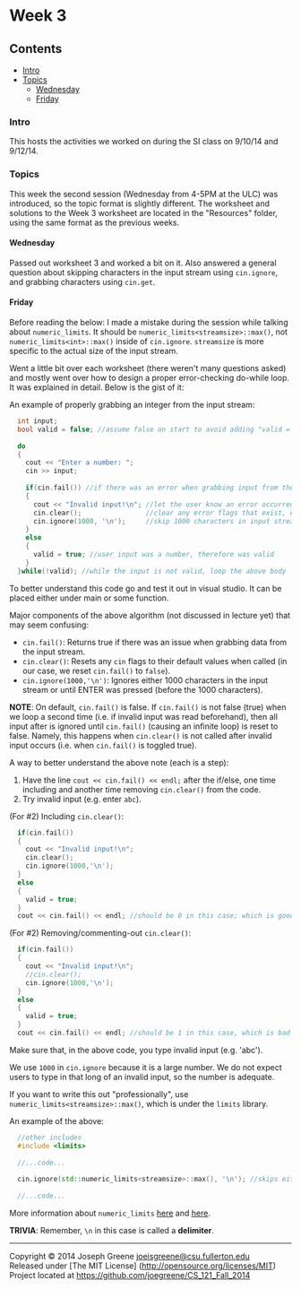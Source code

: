 # Week 3

## Contents
- [Intro](#intro)
- [Topics](#topics)
  - [Wednesday](#wednesday)
  - [Friday](#friday)
  
### Intro
This hosts the activities we worked on during the SI class on 9/10/14 and 9/12/14.

### Topics
This week the second session (Wednesday from 4-5PM at the ULC) was introduced, so the topic format is slightly different. The worksheet and solutions 
to the Week 3 worksheet are located in the "Resources" folder, using the same format as the previous weeks.

#### Wednesday
Passed out worksheet 3 and worked a bit on it. Also answered a general question about skipping characters in the input stream using `cin.ignore`, 
and grabbing characters using `cin.get`.

#### Friday
Before reading the below: I made a mistake during the session while talking about `numeric_limits`. It should be `numeric_limits<streamsize>::max()`, not 
`numeric_limits<int>::max()` inside of `cin.ignore`. `streamsize` is more specific to the actual size of the input stream.

Went a little bit over each worksheet (there weren't many questions asked) and mostly went over how to design a proper 
error-checking do-while loop. It was explained in detail. Below is the gist of it:

An example of properly grabbing an integer from the input stream:
```C++
  int input;
  bool valid = false; //assume false on start to avoid adding "valid = false" in "if(cin.fail())"
  
  do
  {
    cout << "Enter a number: ";
    cin >> input;
    
    if(cin.fail()) //if there was an error when grabbing input from the input stream
    {
      cout << "Invalid input!\n"; //let the user know an error occurred
      cin.clear();                //clear any error flags that exist, e.g. cin.fail() being true at the moment
      cin.ignore(1000, '\n');     //skip 1000 characters in input stream or until a newline is seen (e.g. when user pressed ENTER)
    }
    else
    {
      valid = true; //user input was a number, therefore was valid
    }
  }while(!valid); //while the input is not valid, loop the above body
```

To better understand this code go and test it out in visual studio. It can be placed either under main or some function.

Major components of the above algorithm (not discussed in lecture yet) that may seem confusing:
- `cin.fail()`: Returns true if there was an issue when grabbing data from the input stream.
- `cin.clear()`: Resets any `cin` flags to their default values when called (in our case, we reset `cin.fail()` to `false`).
- `cin.ignore(1000,'\n')`: Ignores either 1000 characters in the input stream or until ENTER was pressed (before the 1000 characters).

__NOTE__: On default, `cin.fail()` is false. If `cin.fail()` is not false (true) when we loop a second time (i.e. if invalid input was read 
beforehand), then all input after is ignored until `cin.fail()` (causing an infinite loop) is reset to false. Namely, this happens when 
`cin.clear()` is not called after invalid input occurs (i.e. when `cin.fail()` is toggled true).

A way to better understand the above note (each is a step): 
1. Have the line `cout << cin.fail() << endl;` after the if/else, one time including and another time removing `cin.clear()` from the code.
2. Try invalid input (e.g. enter `abc`).

(For #2) Including `cin.clear()`:
```C++
  if(cin.fail())
  {
    cout << "Invalid input!\n";
    cin.clear();
    cin.ignore(1000,'\n');
  }
  else
  {
    valid = true;
  }
  cout << cin.fail() << endl; //should be 0 in this case; which is good as that's cin.fail()'s default value
```

(For #2) Removing/commenting-out `cin.clear()`:
```C++
  if(cin.fail())
  {
    cout << "Invalid input!\n";
    //cin.clear();
    cin.ignore(1000,'\n');
  }
  else
  {
    valid = true;
  }
  cout << cin.fail() << endl; //should be 1 in this case, which is bad if we loop through a second time
```

Make sure that, in the above code, you type invalid input (e.g. 'abc').

We use `1000` in `cin.ignore` because it is a large number. We do not expect users to type in that long of an invalid input, so the number is adequate. 

If you want to write this out "professionally", use `numeric_limits<streamsize>::max()`, which is under the `limits` library.

An example of the above:
```C++
  //other includes
  #include <limits>
  
  //...code...
  
  cin.ignore(std::numeric_limits<streamsize>::max(), '\n'); //skips either 2^31 - 1 characters or until the input stream hits a newline
  
  //...code...
```

More information about `numeric_limits` [here](http://www.cplusplus.com/reference/limits/numeric_limits/) and [here](http://stackoverflow.com/questions/10938363/using-cin-ignore-not-sure-how-to-make-it-work).

__TRIVIA__: Remember, `\n` in this case is called a __delimiter__.

-------------------------------------------------------------------------------

Copyright &copy; 2014 Joseph Greene <joeisgreene@csu.fullerton.edu>  
Released under [The MIT License] (http://opensource.org/licenses/MIT)  
Project located at <https://github.com/joegreene/CS_121_Fall_2014>